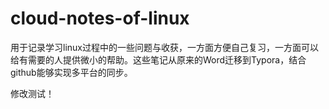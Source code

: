 # cloud-notes-of-linux
用于记录学习linux过程中的一些问题与收获，一方面方便自己复习，一方面可以给有需要的人提供微小的帮助。这些笔记从原来的Word迁移到Typora，结合github能够实现多平台的同步。

修改测试！
